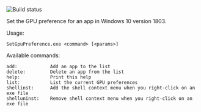 ![Build status](https://ci.appveyor.com/api/projects/status/s5tnp7o2w7o1n0e7?svg=true)

Set the GPU preference for an app in Windows 10 version 1803.

Usage: 
````
SetGpuPreference.exe <command> [<params>]
````

Available commands:
````
add:            Add an app to the list
delete:         Delete an app from the list
help:           Print this help
list:           List the current GPU preferences
shellinst:      Add the shell context menu when you right-click on an exe file
shelluninst:    Remove shell context menu when you right-click on an exe file
````
